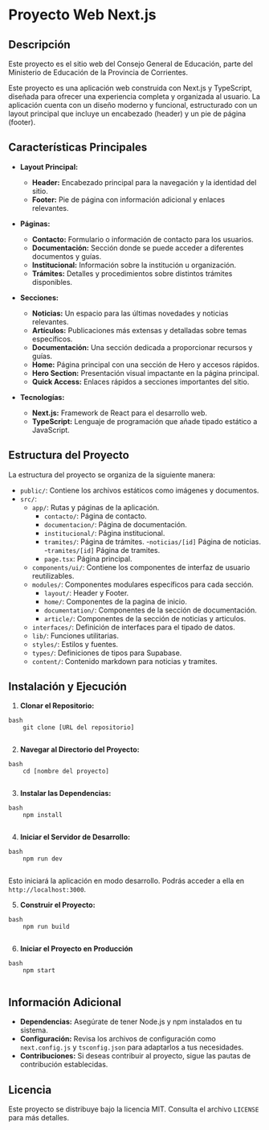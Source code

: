 # Proyecto Web Next.js

## Descripción

Este proyecto es el sitio web del Consejo General de Educación, parte del Ministerio de Educación de la Provincia de Corrientes.

Este proyecto es una aplicación web construida con Next.js y TypeScript, diseñada para ofrecer una experiencia completa y organizada al usuario. La aplicación cuenta con un diseño moderno y funcional, estructurado con un layout principal que incluye un encabezado (header) y un pie de página (footer).

## Características Principales

-   **Layout Principal:**
    -   **Header:** Encabezado principal para la navegación y la identidad del sitio.
    -   **Footer:** Pie de página con información adicional y enlaces relevantes.

-   **Páginas:**
    -   **Contacto:** Formulario o información de contacto para los usuarios.
    -   **Documentación:** Sección donde se puede acceder a diferentes documentos y guías.
    -   **Institucional:** Información sobre la institución u organización.
    -   **Trámites:** Detalles y procedimientos sobre distintos trámites disponibles.

-   **Secciones:**
    -   **Noticias:** Un espacio para las últimas novedades y noticias relevantes.
    -   **Artículos:** Publicaciones más extensas y detalladas sobre temas específicos.
    -   **Documentación:** Una sección dedicada a proporcionar recursos y guías.
    -   **Home:** Página principal con una sección de Hero y accesos rápidos.
    -   **Hero Section:** Presentación visual impactante en la página principal.
    -   **Quick Access:** Enlaces rápidos a secciones importantes del sitio.

-   **Tecnologías:**
    -   **Next.js:** Framework de React para el desarrollo web.
    -   **TypeScript:** Lenguaje de programación que añade tipado estático a JavaScript.

## Estructura del Proyecto

La estructura del proyecto se organiza de la siguiente manera:

-   `public/`: Contiene los archivos estáticos como imágenes y documentos.
-   `src/`:
    -   `app/`: Rutas y páginas de la aplicación.
        -   `contacto/`: Página de contacto.
        -   `documentacion/`: Página de documentación.
        -   `institucional/`: Página institucional.
        -   `tramites/`: Página de trámites.
        -`noticias/[id]` Página de noticias.
        -`tramites/[id]` Página de tramites.
        -   `page.tsx`: Página principal.
    -   `components/ui/`: Contiene los componentes de interfaz de usuario reutilizables.
    -   `modules/`: Componentes modulares específicos para cada sección.
        -   `layout/`: Header y Footer.
        -   `home/`: Componentes de la pagina de inicio.
        -   `documentation/`: Componentes de la sección de documentación.
        - `article/`: Componentes de la sección de noticias y articulos.
    -   `interfaces/`: Definición de interfaces para el tipado de datos.
    -   `lib/`: Funciones utilitarias.
    -   `styles/`: Estilos y fuentes.
    -   `types/`: Definiciones de tipos para Supabase.
    -   `content/`: Contenido markdown para noticias y tramites.

## Instalación y Ejecución

1.  **Clonar el Repositorio:**
```
bash
    git clone [URL del repositorio]
    
```
2.  **Navegar al Directorio del Proyecto:**
```
bash
    cd [nombre del proyecto]
    
```
3.  **Instalar las Dependencias:**
```
bash
    npm install
    
```
4.  **Iniciar el Servidor de Desarrollo:**
```
bash
    npm run dev
    
```
Esto iniciará la aplicación en modo desarrollo. Podrás acceder a ella en `http://localhost:3000`.

5.  **Construir el Proyecto:**
```
bash
    npm run build
    
```
6.  **Iniciar el Proyecto en Producción**
```
bash
    npm start
    
```
## Información Adicional

-   **Dependencias:** Asegúrate de tener Node.js y npm instalados en tu sistema.
-   **Configuración:** Revisa los archivos de configuración como `next.config.js` y `tsconfig.json` para adaptarlos a tus necesidades.
-   **Contribuciones:** Si deseas contribuir al proyecto, sigue las pautas de contribución establecidas.

## Licencia

Este proyecto se distribuye bajo la licencia MIT. Consulta el archivo `LICENSE` para más detalles.